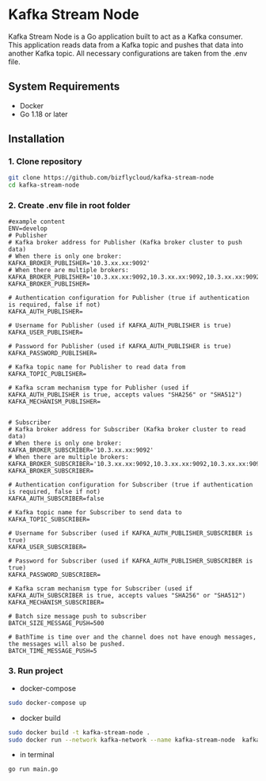 # Kafka Stream Node

Kafka Stream Node is a Go application built to act as a Kafka consumer. This application reads data from a Kafka topic and pushes that data into another Kafka topic. All necessary configurations are taken from the .env file.

## System Requirements

- Docker
- Go 1.18 or later

## Installation

### 1. Clone repository

```sh
git clone https://github.com/bizflycloud/kafka-stream-node
cd kafka-stream-node
```
### 2. Create .env file in root folder
```
#example content 
ENV=develop
# Publisher
# Kafka broker address for Publisher (Kafka broker cluster to push data)
# When there is only one broker: KAFKA_BROKER_PUBLISHER='10.3.xx.xx:9092'
# When there are multiple brokers: KAFKA_BROKER_PUBLISHER='10.3.xx.xx:9092,10.3.xx.xx:9092,10.3.xx.xx:9092'
KAFKA_BROKER_PUBLISHER=

# Authentication configuration for Publisher (true if authentication is required, false if not)
KAFKA_AUTH_PUBLISHER=

# Username for Publisher (used if KAFKA_AUTH_PUBLISHER is true)
KAFKA_USER_PUBLISHER=

# Password for Publisher (used if KAFKA_AUTH_PUBLISHER is true)
KAFKA_PASSWORD_PUBLISHER=

# Kafka topic name for Publisher to read data from
KAFKA_TOPIC_PUBLISHER=

# Kafka scram mechanism type for Publisher (used if KAFKA_AUTH_PUBLISHER is true, accepts values "SHA256" or "SHA512")
KAFKA_MECHANISM_PUBLISHER=


# Subscriber
# Kafka broker address for Subscriber (Kafka broker cluster to read data)
# When there is only one broker: KAFKA_BROKER_SUBSCRIBER='10.3.xx.xx:9092'
# When there are multiple brokers: KAFKA_BROKER_SUBSCRIBER='10.3.xx.xx:9092,10.3.xx.xx:9092,10.3.xx.xx:9092'
KAFKA_BROKER_SUBSCRIBER=

# Authentication configuration for Subscriber (true if authentication is required, false if not)
KAFKA_AUTH_SUBSCRIBER=false

# Kafka topic name for Subscriber to send data to
KAFKA_TOPIC_SUBSCRIBER=

# Username for Subscriber (used if KAFKA_AUTH_PUBLISHER_SUBSCRIBER is true)
KAFKA_USER_SUBSCRIBER=

# Password for Subscriber (used if KAFKA_AUTH_PUBLISHER_SUBSCRIBER is true)
KAFKA_PASSWORD_SUBSCRIBER=

# Kafka scram mechanism type for Subscriber (used if KAFKA_AUTH_SUBSCRIBER is true, accepts values "SHA256" or "SHA512")
KAFKA_MECHANISM_SUBSCRIBER=

# Batch size message push to subscriber 
BATCH_SIZE_MESSAGE_PUSH=500

# BathTime is time over and the channel does not have enough messages, the messages will also be pushed.
BATCH_TIME_MESSAGE_PUSH=5
```
### 3. Run project 
* docker-compose
```sh
sudo docker-compose up
```

* docker build
```sh
sudo docker build -t kafka-stream-node .
sudo docker run --network kafka-network --name kafka-stream-node  kafka-stream-node
```

* in terminal 
```sh
go run main.go
```
